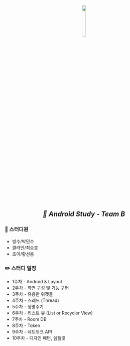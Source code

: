 <div align="center">
  <img src="https://user-images.githubusercontent.com/50178026/159714572-6ec0fdca-2ce1-4611-8d27-c53e10b32fd5.png" width="16%" height="16%"/>
 <h2> 
 <i> 🤖 Android Study - Team B</i> 
 </h2>
</div>  

### 📝 스터디원
- 빙수/박민수
- 클라인/최승호
- 조이/황선웅

### ✏️ 스터디 일정
- 1주차 - Android & Layout
- 2주차 - 화면 구성 및 기능 구현
- 3주차 - 유용한 위젯들
- 4주차 - 스레드 (Thread)
- 5주차 - 생명주기
- 6주차 - 리스트 뷰 (List or Recycler View)
- 7주차 - Room DB
- 8주차 - Token
- 9주차 - 네트워크 API
- 10주차 - 디자인 패턴, 템플릿

